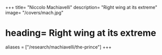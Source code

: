 +++
title= "Niccolo Machiavelli"
description= "Right wing at its extreme"
image= "/covers/mach.jpg"
# heading= Right wing at its extreme
aliases = ["/research/machiavelli/the-prince"]
+++